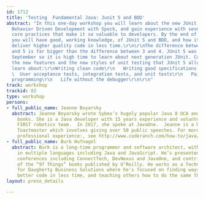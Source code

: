```yaml
---
id: 1712
title: 'Testing  Fundamental Java: Junit 5 and BDD'
abstract: "In this one-day workshop you will learn about the new JUnit 5, and also
  Behavior Driven Development with Spock, and gain experience with several of the
  core practices that make it so valuable to developers. By the end of the workshop
  you will have good, working knowledge, of JUnit 5 and BDD, and how it can help you
  deliver higher quality code in less time.\r\n\r\nThe difference between JUnit 4
  and 5 is far bigger than the difference between 3 and 4. JUnit 5 was released in
  September so it is high time to learn about next generation JUnit. Come learn about
  the new features and the new styles of unit testing that JUnit 5 allows.\r\nYou'll
  learn about:\r\nWriting clean code\r\n   Writing good specifications and tests\r\n
  \  User acceptance tests, integration tests, and unit tests\r\n   Pair, and mob,
  programming\r\n   Life without the debugger\r\n\r\n"
track: workshop
trackid: 82
type: workshop
persons:
- full_public_name: Jeanne Boyarsky
  abstract: Jeanne Boyarsky wrote Sybex’s hugely popular Java 8 OCA and OCP certification
    books. She is a Java developer with 15 years experience and volunteers with a
    FIRST robotics team.  In 2017, she spoke at JavaOne.  Jeanne is a Distinguished
    Toastmaster which involves giving over 50 public speeches. For more on Jeanne’s
    professional experience:, see http://www.coderanch.com/how-to/java/BioJeanneBoyarsky
- full_public_name: Burk Hufnagel
  abstract: Burk is a long-time programmer and software architect, with experience
    in multiple languages including Java and JavaScript. He’s presented at multiple
    conferences including ConnectTech, DevNexus and JavaOne, and contributed to two
    of the “97 Things” books published by O’Reilly. He works as a Technical Architect
    for Daugherty Business Solutions where he's focused on finding ways to deliver
    better code in less time, and teaching others how to do the same thing.
layout: preso_details

---
```

